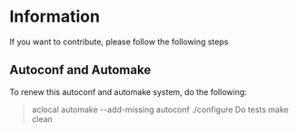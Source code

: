 # Information
If you want to contribute, please follow the following steps


## Autoconf and Automake
To renew this autoconf and automake system, do the following:

> aclocal
> automake --add-missing
> autoconf
> ./configure
> Do tests
> make clean

